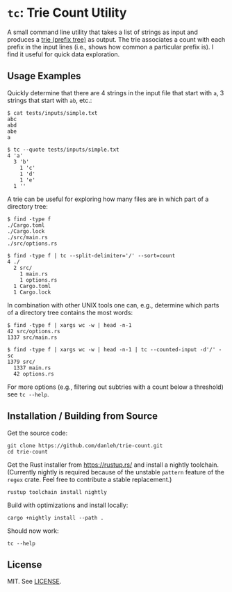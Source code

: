 # `tc`: Trie Count Utility

A small command line utility that takes a list of strings as input and produces a [trie (prefix tree)](https://en.wikipedia.org/wiki/Trie) as output.
The trie associates a count with each prefix in the input lines (i.e., shows how common a particular prefix is).
I find it useful for quick data exploration.

## Usage Examples

Quickly determine that there are 4 strings in the input file that start with `a`, 3 strings that start with `ab`, etc.:

```
$ cat tests/inputs/simple.txt
abc
abd
abe
a

$ tc --quote tests/inputs/simple.txt
4 'a'
  3 'b'
    1 'c'
    1 'd'
    1 'e'
  1 ''
```

A trie can be useful for exploring how many files are in which part of a directory tree:

```
$ find -type f
./Cargo.toml
./Cargo.lock
./src/main.rs
./src/options.rs

$ find -type f | tc --split-delimiter='/' --sort=count
4 ./
  2 src/
    1 main.rs
    1 options.rs
  1 Cargo.toml
  1 Cargo.lock
```

In combination with other UNIX tools one can, e.g., determine which parts of a directory tree contains the most words:

```
$ find -type f | xargs wc -w | head -n-1
42 src/options.rs
1337 src/main.rs

$ find -type f | xargs wc -w | head -n-1 | tc --counted-input -d'/' -sc
1379 src/
  1337 main.rs
  42 options.rs
```

For more options (e.g., filtering out subtries with a count below a threshold) see `tc --help`.

## Installation / Building from Source

Get the source code:
```
git clone https://github.com/danleh/trie-count.git
cd trie-count
```

Get the Rust installer from https://rustup.rs/ and install a nightly toolchain.
(Currently nightly is required because of the unstable `pattern` feature of the `regex` crate.
Feel free to contribute a stable replacement.)
```
rustup toolchain install nightly
```

Build with optimizations and install locally:
```
cargo +nightly install --path .
```

Should now work:
```
tc --help
```

## License

MIT. See [LICENSE](LICENSE).
